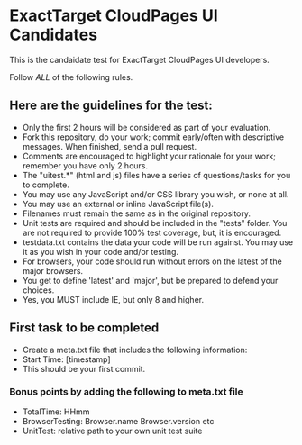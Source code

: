 # ExactTarget CloudPages UI Candidates 

This is the candaidate test for ExactTarget CloudPages UI developers.

Follow *ALL* of the following rules.

## Here are the guidelines for the test:
+ Only the first 2 hours will be considered as part of your evaluation.
+ Fork this repository, do your work; commit early/often with descriptive messages. When finished, send a pull request.
+ Comments are encouraged to highlight your rationale for your work; remember you have only 2 hours.
+ The "uitest.*" (html and js) files have a series of questions/tasks for you to complete.
+ You may use any JavaScript and/or CSS library you wish, or none at all.
+ You may use an external or inline JavaScript file(s).
+ Filenames must remain the same as in the original repository.
+ Unit tests are required and should be included in the "tests" folder. You are not required to provide 100% test coverage, but, it is encouraged.
+ testdata.txt contains the data your code will be run against. You may use it as you wish in your code and/or testing.
+ For browsers, your code should run without errors on the latest of the major browsers.
+ You get to define 'latest' and 'major', but be prepared to defend your choices.
+ Yes, you MUST include IE, but only 8 and higher.

## First task to be completed
+ Create a meta.txt file that includes the following information:
+ Start Time: [timestamp]
+ This should be your first commit.

### Bonus points by adding the following to meta.txt file
+ TotalTime: HHmm
+ BrowserTesting: Browser.name Browser.version etc
+ UnitTest: relative path to your own unit test suite
